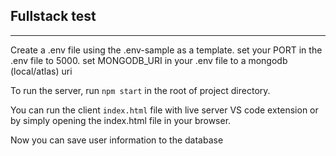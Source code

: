 ## Fullstack test

---

Create a .env file using the .env-sample as a template.
set your PORT in the .env file to 5000.
set MONGODB_URI in your .env file to a mongodb (local/atlas) uri

To run the server, run `npm start` in the root of project directory.

You can run the client `index.html` file with live server VS code extension or by simply opening the index.html file in your browser.

Now you can save user information to the database
